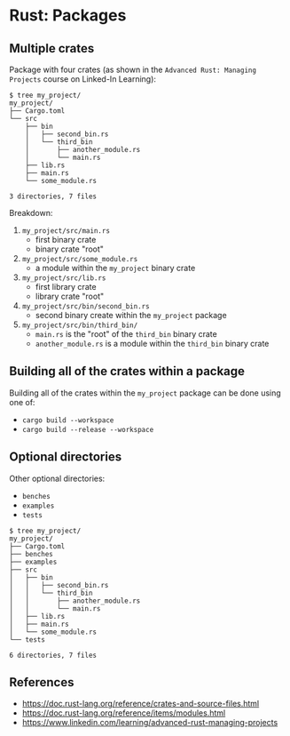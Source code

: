 # Rust: Packages

## Multiple crates

Package with four crates (as shown in the `Advanced Rust: Managing Projects`
course on Linked-In Learning):

```console
$ tree my_project/
my_project/
├── Cargo.toml
└── src
    ├── bin
    │   ├── second_bin.rs
    │   └── third_bin
    │       ├── another_module.rs
    │       └── main.rs
    ├── lib.rs
    ├── main.rs
    └── some_module.rs

3 directories, 7 files
```

Breakdown:

1. `my_project/src/main.rs`
   - first binary crate
   - binary crate "root"
1. `my_project/src/some_module.rs`
   - a module within the `my_project` binary crate
1. `my_project/src/lib.rs`
   - first library crate
   - library crate "root"
1. `my_project/src/bin/second_bin.rs`
   - second binary create within the `my_project` package
1. `my_project/src/bin/third_bin/`
   - `main.rs` is the "root" of the `third_bin` binary crate
   - `another_module.rs` is a module within the `third_bin` binary crate

## Building all of the crates within a package

Building all of the crates within the `my_project` package can be done using
one of:

- `cargo build --workspace`
- `cargo build --release --workspace`

## Optional directories

Other optional directories:

- `benches`
- `examples`
- `tests`

```console
$ tree my_project/
my_project/
├── Cargo.toml
├── benches
├── examples
├── src
│   ├── bin
│   │   ├── second_bin.rs
│   │   └── third_bin
│   │       ├── another_module.rs
│   │       └── main.rs
│   ├── lib.rs
│   ├── main.rs
│   └── some_module.rs
└── tests

6 directories, 7 files
```

## References

- <https://doc.rust-lang.org/reference/crates-and-source-files.html>
- <https://doc.rust-lang.org/reference/items/modules.html>
- <https://www.linkedin.com/learning/advanced-rust-managing-projects>
